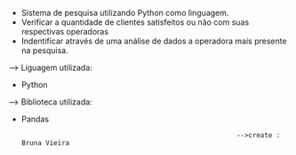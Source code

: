 - Sistema de pesquisa utilizando Python como linguagem. 
- Verificar a quantidade de clientes satisfeitos ou não com suas respectivas operadoras 
- Indentificar através de uma análise de dados a operadora mais presente na pesquisa. 

--> Liguagem utilizada: 
  - Python 

--> Biblioteca utilizada: 
  - Pandas 
  

                                                              -->create : Bruna Vieira 
